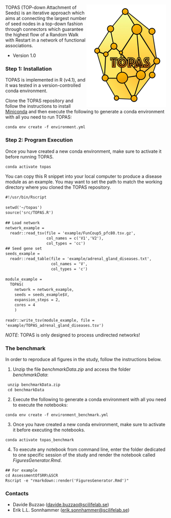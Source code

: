 <p align="center">
  <img src="TOPAS_logo.png"
  alt="drawing" 
  style="float: right;"
  />
</p>

TOPAS (TOP-down Attachment of Seeds) is an iterative approach which aims at connecting the largest number of seed nodes in a top-down fashion through connectors which guarantee the highest flow of a Random Walk with Restart in a network of functional associations.

* Version 1.0

### Step 1: Installation

TOPAS is implemented in R (v4.1), and it was tested in a version-controlled conda environment. 

Clone the TOPAS repository and follow the instructions to install [Miniconda](https://docs.conda.io/en/latest/miniconda.html) and then execute the following to generate a conda environment with all you need to run TOPAS:
```
conda env create -f environment.yml
```

### Step 2: Program Execution

Once you have created a new conda environment, make sure to activate it before running TOPAS. 
```
conda activate topas
```

You can copy this R snippet into your local computer to produce a disease module as an example. You may want to set the path to match the working directory where you cloned the TOPAS repository.

```{r}
#!/usr/bin/Rscript

setwd('~/topas') 
source('src/TOPAS.R')

## Load network
network_example = 
  readr::read_tsv(file = 'example/FunCoup5_pfc80.tsv.gz', 
                  col_names = c('V1','V2'), 
                  col_types = 'cc')
## Seed gene set
seeds_example = 
  readr::read_table(file = 'example/adrenal_gland_diseases.txt', 
                    col_names = 'V',
                    col_types = 'c')

module_example = 
  TOPAS(
    network = network_example,
    seeds = seeds_example$V,
    expansion_steps = 2,
    cores = 4
    )

readr::write_tsv(module_example, file = 'example/TOPAS_adrenal_gland_diseases.tsv')
```

*NOTE*: TOPAS is only designed to process undirected networks!


### The benchmark

In order to reproduce all figures in the study, follow the instructions below. 

1. Unzip the file *benchmarkData.zip* and access the folder *benchmarkData*:

```
 unzip benchmarkData.zip
 cd benchmarkData
```

2. Execute the following to generate a conda environment with all you need to execute the notebooks:

```
conda env create -f environment_benchmark.yml
```

3. Once you have created a new conda environment, make sure to activate it before executing the notebooks. 

```
conda activate topas_benchmark
```

4. To execute any notebook from command line, enter the folder dedicated to one specific session of the study and render the notebook called *FiguresGenerator.Rmd*.

```
## For example
cd AssessmentOfSRR\&SCR
Rscript -e "rmarkdown::render('FiguresGenerator.Rmd')"
```

### Contacts ###

* Davide Buzzao (davide.buzzao@scilifelab.se)
* Erik L.L. Sonnhammer (erik.sonnhammer@scilifelab.se)
